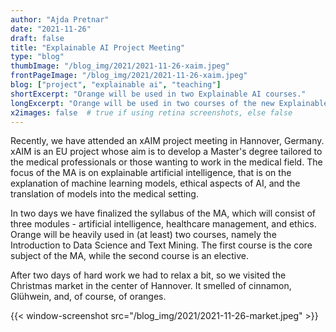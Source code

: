 ```yaml
---
author: "Ajda Pretnar"
date: "2021-11-26"
draft: false
title: "Explainable AI Project Meeting"
type: "blog"
thumbImage: "/blog_img/2021/2021-11-26-xaim.jpeg"
frontPageImage: "/blog_img/2021/2021-11-26-xaim.jpeg"
blog: ["project", "explainable ai", "teaching"]
shortExcerpt: "Orange will be used in two Explainable AI courses."
longExcerpt: "Orange will be used in two courses of the new Explainable AI Master's degree."
x2images: false  # true if using retina screenshots, else false
---
```


Recently, we have attended an xAIM project meeting in Hannover, Germany. xAIM is an EU project whose aim is to develop a Master's degree tailored to the medical professionals or those wanting to work in the medical field. The focus of the MA is on explainable artificial intelligence, that is on the explanation of machine learning models, ethical aspects of AI, and the translation of models into the medical setting.

In two days we have finalized the syllabus of the MA, which will consist of three modules - artificial intelligence, healthcare management, and ethics. Orange will be heavily used in (at least) two courses, namely the Introduction to Data Science and Text Mining. The first course is the core subject of the MA, while the second course is an elective.

After two days of hard work we had to relax a bit, so we visited the Christmas market in the center of Hannover. It smelled of cinnamon, Glühwein, and, of course, of oranges.

{{< window-screenshot src="/blog_img/2021/2021-11-26-market.jpeg" >}}
